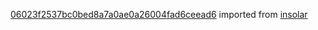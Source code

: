 [06023f2537bc0bed8a7a0ae0a26004fad6ceead6](https://github.com/insolar/insolar/commit/06023f2537bc0bed8a7a0ae0a26004fad6ceead6) imported from [insolar](https://github.com/insolar/insolar)

